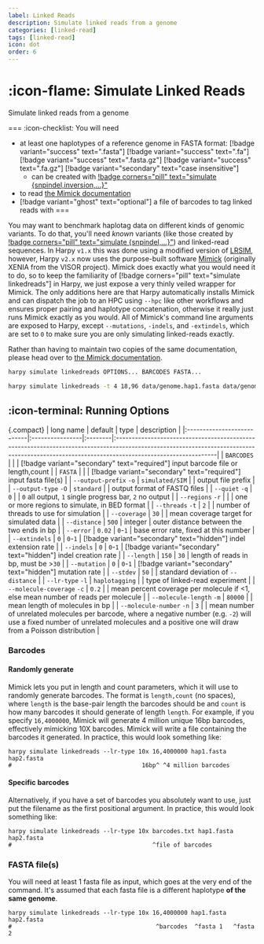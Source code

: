 ```yaml
---
label: Linked Reads
description: Simulate linked reads from a genome
categories: [linked-read]
tags: [linked-read]
icon: dot
order: 6
---
```


# :icon-flame: Simulate Linked Reads
Simulate linked reads from a genome

===  :icon-checklist: You will need
- at least one haplotypes of a reference genome in FASTA format: [!badge variant="success" text=".fasta"] [!badge variant="success" text=".fa"] [!badge variant="success" text=".fasta.gz"] [!badge variant="success" text=".fa.gz"] [!badge variant="secondary" text="case insensitive"]
    - can be created with [!badge corners="pill" text="simulate {snpindel,inversion,...}"](simulate-variants.md)
- to read [the Mimick documentation](https://pdimens.github.io/mimick/#/usage)
- [!badge variant="ghost" text="optional"] a file of barcodes to tag linked reads with
===

You may want to benchmark haplotag data on different kinds of genomic variants. To
do that, you'll need *known* variants (like those created by  [!badge corners="pill" text="simulate {snpindel,...}"](simulate-variants.md)) and
linked-read sequences. In Harpy `v1.x` this was done using a modified version of
[LRSIM](https://github.com/aquaskyline/LRSIM), however, Harpy `v2.x` now uses the purpose-built software [Mimick](https://github.com/pdimens/mimick)
(originally XENIA from the VISOR project). Mimick does exactly what you would need it to do, so
to keep the familiarity of [!badge corners="pill" text="simulate linkedreads"] in Harpy, we just expose a very thinly
veiled wrapper for Mimick. The only additions here are that Harpy automatically installs Mimick and can dispatch the job to
an HPC using `--hpc` like other workflows and ensures proper pairing and haplotype concatenation, otherwise it really just runs Mimick exactly as you would. All of Mimick's 
command line arguments are exposed to Harpy, except `--mutations`, `-indels`, and `-extindels`, which are set to `0`
to make sure you are only simulating linked-reads exactly.

Rather than having to maintain two copies of the same documentation, please
head over to [the Mimick documentation](https://pdimens.github.io/mimick/#/usage). 

```bash usage
harpy simulate linkedreads OPTIONS... BARCODES FASTA...
```
```bash example | simulate linked reads using 96 randomly-generated 18bp barcodes
harpy simulate linkedreads -t 4 18,96 data/genome.hap1.fasta data/genome.hap2.fasta
```

## :icon-terminal: Running Options
{.compact}
| long name                  | default         | type    | description                                                                                                                                                                                 |
|:---------------------------|:----------------|:--------|:--------------------------------------------------------------------------------------------------------------------------------------------------------------------------------------------|
| `BARCODES`                 |                 |         | [!badge variant="secondary" text="required"] input barcode file or length,count                                                                                                             |
| `FASTA`                    |                 |         | [!badge variant="secondary" text="required"] input fasta file(s)                                                                                                                            |
| `--output-prefix` `-o`     | `simulated/SIM` |         | output file prefix                                                                                                                                                                          |
| `--output-type` `-O`       | `standard`      |         | output format of FASTQ files                                                                                                                                                                |
| `--quiet` `-q`             | `0`             |         | `0` all output, `1` single progress bar, `2` no output                                                                                                                                      |
| `--regions` `-r`           |                 |         | one or more regions to simulate, in BED format                                                                                                                                              |
| `--threads` `-t`           | `2`             |         | number of threads to use for simulation                                                                                                                                                     |
| `--coverage`               | `30`            |         | mean coverage target for simulated data                                                                                                                                                     |
| `--distance`               | `500`           | integer | outer distance between the two ends in bp                                                                                                                                                   |
| `--error`                  | `0.02`          | `0`-`1` | base error rate, fixed at this number                                                                                                                                                       |
| `--extindels`              | `0`             | `0`-`1` | [!badge variant="secondary" text="hidden"] indel extension rate                                                                                                                             |
| `--indels`                 | `0`             | `0`-`1` | [!badge variant="secondary" text="hidden"] indel creation rate                                                                                                                              |
| `--length`                 | `150`           | `30`    | length of reads in bp, must be >`30`                                                                                                                                                        |
| `--mutation`               | `0`             | `0`-`1` | [!badge variant="secondary" text="hidden"] mutation rate                                                                                                                                    |
| `--stdev`                  | `50`            |         | standard deviation of `--distance`                                                                                                                                                          |
| `--lr-type` `-l`           | `haplotagging`  |         | type of linked-read experiment                                                                                                                                                              |
| `--molecule-coverage` `-c` | `0.2`           |         | mean percent coverage per molecule if <1, else mean number of reads per molecule                                                                                                            |
| `--molecule-length` `-m`   | `80000`         |         | mean length of molecules in bp                                                                                                                                                              |
| `--molecule-number` `-n`   | `3`             |         | mean number of unrelated molecules per barcode, where a negative number (e.g. `-2`) will use a fixed number of unrelated molecules and a positive one will draw from a Poisson distribution |

### Barcodes
#### Randomly generate
Mimick lets you put in length and count parameters, which it will use to randomly generate barcodes.
The format is `length,count` (no spaces), where `length` is the base-pair length the barcodes should be and
`count` is how many barcodes it should generate of length `length`. For example, if you specify `16,4000000`,
Mimick will generate 4 million unique 16bp barcodes, effectively mimicking 10X barcodes.
Mimick will write a file containing the barcodes it generated. In practice, this would look something like:
```randomly generated barcodes
harpy simulate linkedreads --lr-type 10x 16,4000000 hap1.fasta hap2.fasta
#                                     16bp^ ^4 million barcodes
```

#### Specific barcodes
Alternatively, if you have a set of barcodes you absolutely want to use, just put the filename as the first positional argument.
In practice, this would look something like:
```barcodes as a file
harpy simulate linkedreads --lr-type 10x barcodes.txt hap1.fasta hap2.fasta
#                                        ^file of barcodes
```

### FASTA file(s)
You will need at least 1 fasta file as input, which goes at the very end of the command. It's assumed
that each fasta file is a different haplotype **of the same genome**.
```fasta inputs
harpy simulate linkedreads --lr-type 10x 16,4000000 hap1.fasta hap2.fasta
#                                         ^barcodes  ^fasta 1   ^fasta 2
```

